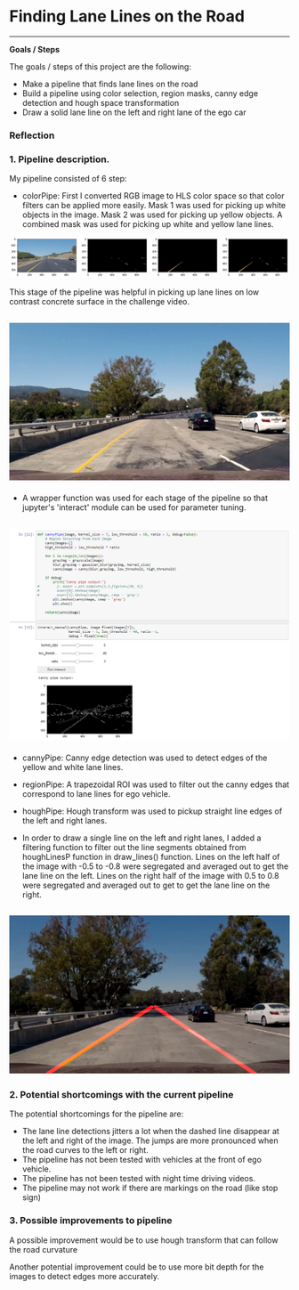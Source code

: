 # **Finding Lane Lines on the Road** 

---

**Goals / Steps**

The goals / steps of this project are the following:
* Make a pipeline that finds lane lines on the road
* Build a pipeline using color selection, region masks, canny edge detection and hough space transformation
* Draw a solid lane line on the left and right lane of the ego car 


### Reflection

### 1. Pipeline description.

My pipeline consisted of 6 step:

* colorPipe: First I converted RGB image to HLS color space so that color filters can be applied more easily. Mask 1 was used for picking up white objects in the image. Mask 2 was used for picking up yellow objects. A combined mask was used for picking up white and yellow lane lines. 

[//]: # (Image References)

[image1]: ./examples/colorPipe.png "Challenge Video Snapshot"

![alt text][image1]

This stage of the pipeline was helpful in picking up lane lines on low contrast concrete surface in the challenge video.

[//]: # (Image References)

[image2]: ./examples/challengeSnap2.jpg "Challenge Video Snapshot"

![alt text][image2]
---

* A wrapper function was used for each stage of the pipeline so that jupyter's 'interact' module can be used for parameter tuning.

[//]: # (Image References)

[image3]: ./examples/interactiveTuning.png "Interactive Tuning"

![alt text][image3]
---

* cannyPipe: Canny edge detection was used to detect edges of the yellow and white lane lines.
* regionPipe: A trapezoidal ROI was used to filter out the canny edges that correspond to lane lines for ego vehicle.
* houghPipe: Hough transform was used to pickup straight line edges of the left and right lanes.

* In order to draw a single line on the left and right lanes, I added a filtering function to filter out the line segments obtained from houghLinesP function in draw_lines() function. Lines on the left half of the image with -0.5 to -0.8 were segregated and averaged out to get the lane line on the left. Lines on the right half of the image with 0.5 to 0.8 were segregated and averaged out to get to get the lane line on the right.

[//]: # (Image References)

[image4]: ./examples/challengeVideoOutput.png "Sample Output"

![alt text][image4]
---


### 2. Potential shortcomings with the current pipeline


The potential shortcomings for the pipeline are:
* The lane line detections jitters a lot when the dashed line disappear at the left and right of the image. The jumps are more pronounced when the road curves to the left or right.
* The pipeline has not been tested with vehicles at the front of ego vehicle.
* The pipeline has not been tested with night time driving videos.
* The pipeline may not work if there are markings on the road (like stop sign)


### 3. Possible improvements to pipeline

A possible improvement would be to use hough transform that can follow the road curvature

Another potential improvement could be to use more bit depth for the images to detect edges more accurately.
